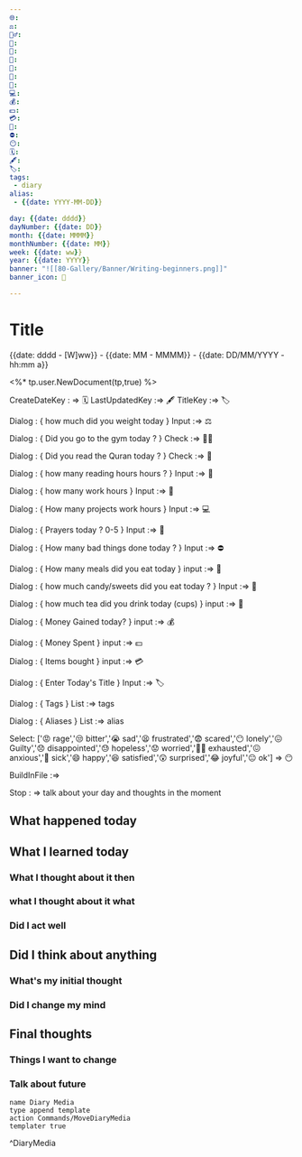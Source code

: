```yaml
---
🌐: 
⚖️: 
🏋️‍♂️: 
📖: 
📕: 
🍱: 
🍩: 
🍵: 
💼: 
💻: 
💰: 
💵: 
💳: 
🕌: 
⛔: 
😶: 
🗓️: 
🖋️: 
🏷️: 
tags: 
 - diary
alias: 
 - {{date: YYYY-MM-DD}}

day: {{date: dddd}} 
dayNumber: {{date: DD}} 
month: {{date: MMMM}} 
monthNumber: {{date: MM}} 
week: {{date: ww}}
year: {{date: YYYY}}
banner: "![[80-Gallery/Banner/Writing-beginners.png]]"
banner_icon: 📆

---
```

# Title
{{date: dddd - [W]ww}} - {{date: MM - MMMM}} - {{date: DD/MM/YYYY - hh:mm a}}

<%* tp.user.NewDocument(tp,true) %>

CreateDateKey : => 🗓️
LastUpdatedKey :=> 🖋️
TitleKey :=> 🏷️

Dialog : {
how much did you weight today
}
Input :=> ⚖️

Dialog : {
Did you go to the gym today ?
}
Check :=> 🏋️‍♂️

Dialog : {
Did you read the Quran today ? 
}
Check :=> 📖

Dialog : {
how many reading hours  hours ?
}
Input :=> 📕

Dialog : {
how many work hours
}
Input :=> 💼

Dialog : {
How many projects work hours
}
Input :=> 💻

Dialog : {
Prayers today ? 0-5
}
Input :=> 🕌

Dialog : {
How many bad things done today ?
}
Input :=> ⛔

Dialog : {
How many meals did you eat today
}
input :=> 🍱

Dialog : {
how much candy/sweets did you eat today ? 
}
Input :=> 🍩

Dialog : {
how much tea did you drink today (cups)
}
input :=> 🍵

Dialog : {
Money Gained today?
}
input :=> 💰

Dialog : {
Money Spent
}
input :=> 💵

Dialog : {
Items bought
}
input :=> 💳

Dialog : {
Enter Today's Title
}
Input :=> 🏷️

Dialog : {
Tags
}
List :=> tags

Dialog : {
Aliases
}
List :=> alias

Select: ['😡 rage','😒 bitter','😭 sad','😫 frustrated','😨 scared','😶 lonely','😖 Guilty','😞 disappointed','😓 hopeless','😟 worried','😮‍💨 exhausted','😖 anxious','🤢 sick','😄 happy','😆 satisfied','😲 surprised','😂 joyful','😐 ok'] => 😶

BuildInFile :=>

Stop : =>
talk about your day and thoughts in the moment

## What happened today 

## What I learned today
### What I thought about it then

### what I thought about it what

### Did I act well 

## Did I think about anything 
### What's my initial thought 

### Did I change my mind

## Final thoughts

### Things I want to change

### Talk about future


```button
name Diary Media
type append template
action Commands/MoveDiaryMedia
templater true
```
^DiaryMedia